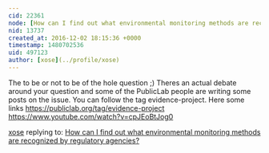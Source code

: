 ```yaml
---
cid: 22361
node: [How can I find out what environmental monitoring methods are recognized by regulatory agencies? ](../notes/stevie/12-02-2016/how-can-i-find-out-environmental-monitoring-methods-are-recognized-by-regulatory-agencies)
nid: 13737
created_at: 2016-12-02 18:15:36 +0000
timestamp: 1480702536
uid: 497123
author: [xose](../profile/xose)
---
```


The to be or not to be of the hole question ;)
Theres an actual debate around your question and some of the PublicLab people are writing some posts on the issue. You can follow the tag evidence-project. Here some links
https://publiclab.org/tag/evidence-project</br>
https://www.youtube.com/watch?v=cpJEoBtJog0


[xose](../profile/xose) replying to: [How can I find out what environmental monitoring methods are recognized by regulatory agencies? ](../notes/stevie/12-02-2016/how-can-i-find-out-environmental-monitoring-methods-are-recognized-by-regulatory-agencies)

